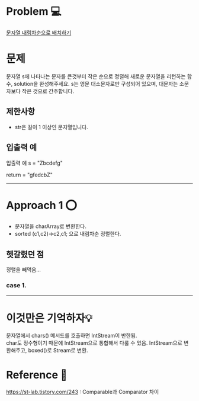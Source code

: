 [//]: # (문제 풀이 템플릿)
# Problem 💻
[문자열 내림차순으로 배치하기](https://school.programmers.co.kr/learn/courses/30/lessons/12917)

# 문제
문자열 s에 나타나는 문자를 큰것부터 작은 순으로 정렬해 새로운 문자열을 리턴하는 함수, solution을 완성해주세요.
s는 영문 대소문자로만 구성되어 있으며, 대문자는 소문자보다 작은 것으로 간주합니다.

## 제한사항
- str은 길이 1 이상인 문자열입니다.
## 입출력 예
입출력 예
s = "Zbcdefg"


return = "gfedcbZ"

---

# Approach 1 ⭕
- 문자열을 charArray로 변환한다.
- sorted (c1,c2)->c2,c1; 으로 내림차순 정렬한다.
## 헷갈렸던 점
정렬을 빼먹음...
### case 1.


---

[//]: # ()
[//]: # (# Approach 2 ⭕)

[//]: # ()
[//]: # (### 결론)

# 이것만은 기억하자💡
문자열에서 chars() 메서드를 호출하면 IntStream이 반한됨. \
char도 정수형이기 때문에 IntStream으로 통합해서 다룰 수 있음.
IntStream으로 변환해주고, boxed()로 Stream<Integer>로 변환.
# Reference 📄
https://st-lab.tistory.com/243 : Comparable과 Comparator 차이